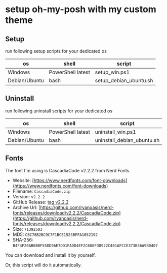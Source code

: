 
# setup oh-my-posh with my custom theme

## Setup

run following setup scripts for your dedicated os

| os            | shell             | script                 |
|---------------|-------------------|------------------------|
| Windows       | PowerShell latest | setup_win.ps1          |
| Debian/Ubuntu | bash              | setup_debian_ubuntu.sh |

## Uninstall

run following uninstall scripts for your dedicated os

| os            | shell             | script                     |
|---------------|-------------------|----------------------------|
| Windows       | PowerShell latest | uninstall_win.ps1          |
| Debian/Ubuntu | bash              | uninstall_debian_ubuntu.sh |

## Fonts

The font I'm using is CascadiaCode v2.2.2 from Nerd Fonts.

* Website: [https://www.nerdfonts.com/font-downloads](https://www.nerdfonts.com/font-downloads)
* Filename: `CascadiaCode.zip`
* Version: `v2.2.2`
* GitHub Release: [tag v2.2.2](https://github.com/ryanoasis/nerd-fonts/releases/tag/v2.2.2)
* Archive Url: [https://github.com/ryanoasis/nerd-fonts/releases/download/v2.2.2/CascadiaCode.zip](https://github.com/ryanoasis/nerd-fonts/releases/download/v2.2.2/CascadiaCode.zip)
* Size: `71392503`
* MD5: `CBC78B2BC9C7F1BCE1523BFFA1052192`
* SHA-256: `B4F4F20AB6BBF55DD9AE7DD1FADD4EF2C608F38922C401AFCCE373B36A9B0407`

You can download and install it by yourself.

Or, this script will do it automatically.

